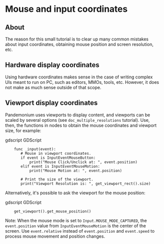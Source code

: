 

# Mouse and input coordinates

## About

The reason for this small tutorial is to clear up many common mistakes
about input coordinates, obtaining mouse position and screen resolution,
etc.

## Hardware display coordinates

Using hardware coordinates makes sense in the case of writing complex
UIs meant to run on PC, such as editors, MMOs, tools, etc. However, it does
not make as much sense outside of that scope.

## Viewport display coordinates

Pandemonium uses viewports to display content, and viewports can be scaled by
several options (see `doc_multiple_resolutions` tutorial). Use, then, the
functions in nodes to obtain the mouse coordinates and viewport size,
for example:

gdscript GDScript

```
    func _input(event):
       # Mouse in viewport coordinates.
       if event is InputEventMouseButton:
           print("Mouse Click/Unclick at: ", event.position)
       elif event is InputEventMouseMotion:
           print("Mouse Motion at: ", event.position)

       # Print the size of the viewport.
       print("Viewport Resolution is: ", get_viewport_rect().size)
```


Alternatively, it's possible to ask the viewport for the mouse position:

gdscript GDScript

```
    get_viewport().get_mouse_position()
```

Note:
 When the mouse mode is set to `Input.MOUSE_MODE_CAPTURED`, the `event.position` value from `InputEventMouseMotion` is the center of the screen. Use `event.relative` instead of `event.position` and `event.speed` to process mouse movement and position changes.
